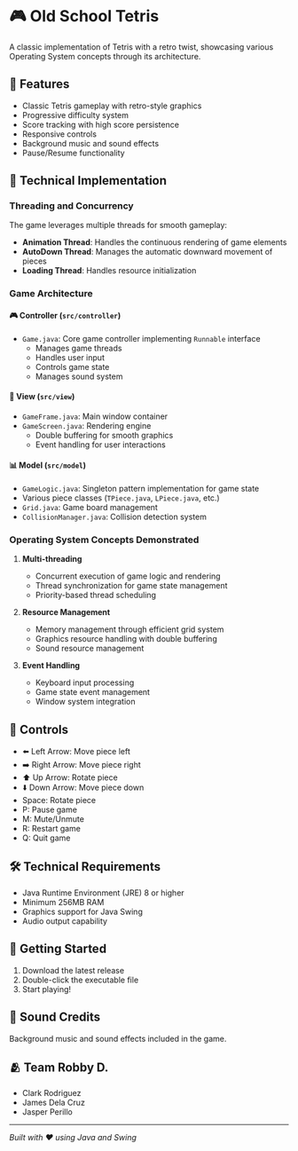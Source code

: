 # 🎮 Old School Tetris

A classic implementation of Tetris with a retro twist, showcasing various Operating System concepts through its architecture.

## 🚀 Features

- Classic Tetris gameplay with retro-style graphics
- Progressive difficulty system
- Score tracking with high score persistence
- Responsive controls
- Background music and sound effects
- Pause/Resume functionality

## 🔧 Technical Implementation

### Threading and Concurrency
The game leverages multiple threads for smooth gameplay:

- **Animation Thread**: Handles the continuous rendering of game elements
- **AutoDown Thread**: Manages the automatic downward movement of pieces
- **Loading Thread**: Handles resource initialization

### Game Architecture

#### 🎮 Controller (`src/controller`)
- `Game.java`: Core game controller implementing `Runnable` interface
  - Manages game threads
  - Handles user input
  - Controls game state
  - Manages sound system

#### 🎨 View (`src/view`)
- `GameFrame.java`: Main window container
- `GameScreen.java`: Rendering engine
  - Double buffering for smooth graphics
  - Event handling for user interactions

#### 📊 Model (`src/model`)
- `GameLogic.java`: Singleton pattern implementation for game state
- Various piece classes (`TPiece.java`, `LPiece.java`, etc.)
- `Grid.java`: Game board management
- `CollisionManager.java`: Collision detection system

### Operating System Concepts Demonstrated

1. **Multi-threading**
   - Concurrent execution of game logic and rendering
   - Thread synchronization for game state management
   - Priority-based thread scheduling

2. **Resource Management**
   - Memory management through efficient grid system
   - Graphics resource handling with double buffering
   - Sound resource management

3. **Event Handling**
   - Keyboard input processing
   - Game state event management
   - Window system integration

## 🎯 Controls

- ⬅️ Left Arrow: Move piece left
- ➡️ Right Arrow: Move piece right
- ⬆️ Up Arrow: Rotate piece
- ⬇️ Down Arrow: Move piece down
- Space: Rotate piece
- P: Pause game
- M: Mute/Unmute
- R: Restart game
- Q: Quit game

## 🛠️ Technical Requirements

- Java Runtime Environment (JRE) 8 or higher
- Minimum 256MB RAM
- Graphics support for Java Swing
- Audio output capability

## 🚀 Getting Started

1. Download the latest release
2. Double-click the executable file
3. Start playing!

## 🎵 Sound Credits

Background music and sound effects included in the game.
## 🫂 Team Robby D.
- Clark Rodriguez
- James Dela Cruz
- Jasper Perillo
---
*Built with ❤️ using Java and Swing*